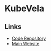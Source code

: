 # KubeVela

## Links

- [Code Repository](https://github.com/kubevela/kubevela)
- [Main Website](https://kubevela.io)

<!--
https://github.com/kubevela/velaux
-->
